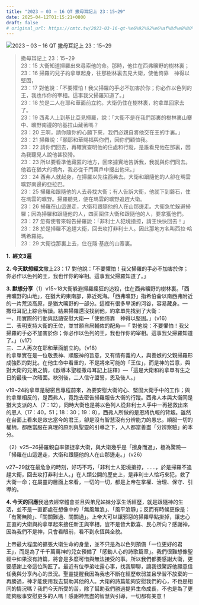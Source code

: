 ```yaml
---
title: "2023 – 03 – 16 QT 撒母耳記上 23：15~29"
date: 2025-04-12T01:15:21+0800
draft: false
# original_url: https://cmtc.tw/2023-03-16-qt-%e6%92%92%e6%af%8d%e8%80%b3%e8%a8%98%e4%b8%8a-23%ef%bc%9a1529
---
```


![2023 – 03 – 16 QT 撒母耳記上 23：15\~29](/images/qt.jpg  "2023 – 03 – 16 QT 撒母耳記上 23：15\~29")

> 撒母耳記上 23：15\~29  
> 23：15 大衛知道掃羅出來尋索他的命。那時，他住在西弗曠野的樹林裏；  
> 23：16 掃羅的兒子約拿單起身，往那樹林裏去見大衛，使他倚靠　神得以堅固，  
> 23：17 對他說：「不要懼怕！我父掃羅的手必不加害於你；你必作以色列的王，我也作你的宰相。這事我父掃羅知道了。」  
> 23：18 於是二人在耶和華面前立約。大衛仍住在樹林裏，約拿單回家去了。  
> 23：19 西弗人上到基比亞見掃羅，說：「大衛不是在我們那裏的樹林裏山寨中、曠野南邊的哈基拉山藏著嗎？  
> 23：20 王啊，請你隨你的心願下來，我們必親自將他交在王的手裏。」  
> 23：21 掃羅說：「願耶和華賜福與你們，因你們顧恤我。  
> 23：22 請你們回去，再確實查明他的住處和行蹤，是誰看見他在那裏，因為我聽見人說他甚狡猾。  
> 23：23 所以要看準他藏匿的地方，回來據實地告訴我，我就與你們同去。他若在猶大的境內，我必從千門萬戶中搜出他來。」  
> 23：24 西弗人就起身，在掃羅以先往西弗去。大衛和跟隨他的人卻在瑪雲曠野南邊的亞拉巴。  
> 23：25 掃羅和跟隨他的人去尋找大衛；有人告訴大衛，他就下到磐石，住在瑪雲的曠野。掃羅聽見，便在瑪雲的曠野追趕大衛。  
> 23：26 掃羅在山這邊走，大衛和跟隨他的人在山那邊走。大衛急忙躲避掃羅；因為掃羅和跟隨他的人，四面圍住大衛和跟隨他的人，要拿獲他們。  
> 23：27 忽有使者來報告掃羅說：「非利士人犯境搶掠，請王快快回去！」  
> 23：28 於是掃羅不追趕大衛，回去攻打非利士人。因此那地方名叫西拉‧哈瑪希羅結。  
> 23：29 大衛從那裏上去，住在隱‧基底的山寨裏。

**1.  經文3遍**

**2. 今天默想經文**撒上23：17 對他說：「不要懼怕！我父掃羅的手必不加害於你；你必作以色列的王，我也作你的宰相。這事我父掃羅知道了。」

**3. 默想分享**（1）v15\~18大衛躲避掃羅瘋狂的追殺，住在西弗曠野的樹林裏。「西弗曠野的山地」，在猶大的東南部，靠近死海。「西弗曠野」指希伯侖以南西弗附近的一片荒涼高原，是猶大曠野的一部分。這裡有很多旱溪的河谷，容易藏身。— 撒母耳記上綜合解讀。結果掃羅還沒找到他，約拿單先找到了大衛：  
一、用實際的行動與話語安慰大衛—「使他倚靠　神得以堅固。」（v16）  
二、表明支持大衛的王位，並甘願自居輔佐的配角—「 對他說：不要懼怕！我父掃羅的手必不加害於你；你必作以色列的王，我也作你的宰相。這事我父掃羅知道了。」（v17）  
三、二人再次在耶和華面前立約。（v18）  
約拿單實在是一位敬畏神、順服神的旨意，又有情有義的人，與善嫉的父親掃羅形成強烈的對比。在他生命中看重的，不是將來可能的「王位」，而是神的旨意，與對大衛的兄弟之情，《啟導本聖經撒母耳記上註釋》—「這是大衛和約拿單有生之日的最後一次晤面。袂別後，二人信守盟誓，恩及後人。」

v19\~24約拿單是秘密且專程前來，為要安慰大衛的心、堅固大衛手中的工作；與約拿單相反的，是西弗人，竟跑去密告掃羅報告大衛的行蹤。西弗人本與大衛同是猶大支派的人（7：12），同時大衛也是將以色列人從非利士人手中一再拯救出來的恩人（17：40，51；18：30；19：8），西弗人所做的是恩將仇報的背叛。雖然在台面上看來是效忠當今的君王，卻是沒有智慧沒有分辨能力的愚忠。順服一切的權柄，都應當服在真理的原則與聖靈的引導之下，人人都當善盡「分辨察驗」的本分。

（2）v25\~26掃羅親自率領捉拿大衛，與大衛幾乎是「擦身而過」，極為驚險—「掃羅在山這邊走，大衛和跟隨他的人在山那邊走。」（v26）

v27\~29就在最危急的時刻，好巧不巧，「非利士人犯境搶掠，……，於是掃羅不追趕大衛，回去攻打非利士人。」在人類公開的歷史上，是非利士人恰巧來犯，救了大衛一命；在屬靈的層面上來看，一切的一切，都是上帝在掌權、治理、保守、引導的。

**4. 今天的回應**我過去經常體會並且與弟兄姊妹分享生活經歷，就是跟隨神的生活，並不是一直都處在想像中的「無風無浪」、「風平浪靜」；反而有時候更像是：「有驚無險」、「關關難過、關關過」。上帝大可以讓邪惡的掃羅早點掛掉，讓忠心正直的大衛與約拿單起來接任新王與宰相，豈不是皆大歡喜、民心所向？感謝神，因為我們不是神，只會看眼前，看不到永恆與全貌。

上帝最大程度的擴張大衛生命的身量，並不只是為以色列預備「一位更好的君王」，而是為了千千萬萬神的兒女預備了「感動人心的詩歌篇章」。我們很難想像聖經中如果沒有詩篇，將會是多麼可惜與無法接受的事。所以我們都要感謝大衛，更要感謝上帝這位陶匠了。最近有位學弟吐露心事，找我聊聊，讓我很驚訝他願意信任我與分享內心的景況。聖靈提醒我因為我也不斷在經歷軟弱並且學習不放棄的一再勝過，神才能使用我去幫助其他的人。大衛的詩篇能夠安慰我們的心，不也是相同的情況嗎？我們今天所受的苦，除了幫助我們勝過提昇生命成長，不也是為了更能夠服事安慰更多的人嗎！感謝神無盡的智慧與引導，一切都有美意！